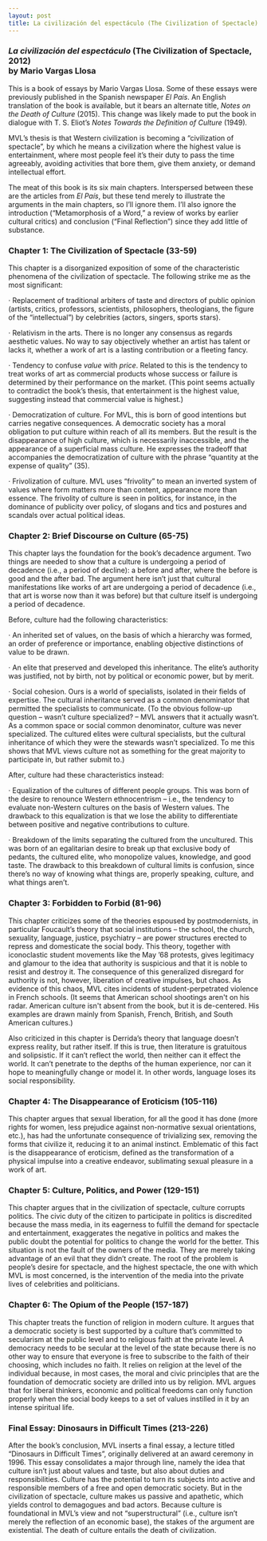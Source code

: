 ```yaml
---
layout: post
title: La civilización del espectáculo (The Civilization of Spectacle)
---
```


### <i>La civilización del espectáculo</i> (The Civilization of Spectacle, 2012) <br> by Mario Vargas Llosa 

This is a book of essays by Mario Vargas Llosa. Some of these essays were previously published in the Spanish newspaper _El País_. An English translation of the book is available, but it bears an alternate title, _Notes on the Death of Culture_ (2015). This change was likely made to put the book in dialogue with T. S. Eliot’s _Notes Towards the Definition of Culture_ (1949)_._

MVL’s thesis is that Western civilization is becoming a “civilization of spectacle”, by which he means a civilization where the highest value is entertainment, where most people feel it’s their duty to pass the time agreeably, avoiding activities that bore them, give them anxiety, or demand intellectual effort.

The meat of this book is its six main chapters. Interspersed between these are the articles from _El País_, but these tend merely to illustrate the arguments in the main chapters, so I’ll ignore them. I’ll also ignore the introduction (“Metamorphosis of a Word,” a review of works by earlier cultural critics) and conclusion (“Final Reflection”) since they add little of substance.

### Chapter 1: The Civilization of Spectacle (33-59)

This chapter is a disorganized exposition of some of the characteristic phenomena of the civilization of spectacle. The following strike me as the most significant:

· Replacement of traditional arbiters of taste and directors of public opinion (artists, critics, professors, scientists, philosophers, theologians, the figure of the “intellectual”) by celebrities (actors, singers, sports stars).

· Relativism in the arts. There is no longer any consensus as regards aesthetic values. No way to say objectively whether an artist has talent or lacks it, whether a work of art is a lasting contribution or a fleeting fancy.

· Tendency to confuse _value_ with _price_. Related to this is the tendency to treat works of art as commercial products whose success or failure is determined by their performance on the market. (This point seems actually to contradict the book’s thesis, that entertainment is the highest value, suggesting instead that commercial value is highest.)

· Democratization of culture. For MVL, this is born of good intentions but carries negative consequences. A democratic society has a moral obligation to put culture within reach of all its members. But the result is the disappearance of high culture, which is necessarily inaccessible, and the appearance of a superficial mass culture. He expresses the tradeoff that accompanies the democratization of culture with the phrase “quantity at the expense of quality” (35).

· Frivolization of culture. MVL uses “frivolity” to mean an inverted system of values where form matters more than content, appearance more than essence. The frivolity of culture is seen in politics, for instance, in the dominance of publicity over policy, of slogans and tics and postures and scandals over actual political ideas.

### Chapter 2: Brief Discourse on Culture (65-75)

This chapter lays the foundation for the book’s decadence argument. Two things are needed to show that a culture is undergoing a period of decadence (i.e., a period of decline): a before and after, where the before is good and the after bad. The argument here isn’t just that cultural manifestations like works of art are undergoing a period of decadence (i.e., that art is worse now than it was before) but that culture itself is undergoing a period of decadence.

Before, culture had the following characteristics:

· An inherited set of values, on the basis of which a hierarchy was formed, an order of preference or importance, enabling objective distinctions of value to be drawn.

· An elite that preserved and developed this inheritance. The elite’s authority was justified, not by birth, not by political or economic power, but by merit.

· Social cohesion. Ours is a world of specialists, isolated in their fields of expertise. The cultural inheritance served as a common denominator that permitted the specialists to communicate. (To the obvious follow-up question – wasn’t culture specialized? – MVL answers that it actually wasn’t. As a common space or social common denominator, culture was never specialized. The cultured elites were cultural specialists, but the cultural inheritance of which they were the stewards wasn’t specialized. To me this shows that MVL views culture not as something for the great majority to participate in, but rather submit to.)

After, culture had these characteristics instead:

· Equalization of the cultures of different people groups. This was born of the desire to renounce Western ethnocentrism – i.e., the tendency to evaluate non-Western cultures on the basis of Western values. The drawback to this equalization is that we lose the ability to differentiate between positive and negative contributions to culture.

· Breakdown of the limits separating the cultured from the uncultured. This was born of an egalitarian desire to break up that exclusive body of pedants, the cultured elite, who monopolize values, knowledge, and good taste. The drawback to this breakdown of cultural limits is confusion, since there’s no way of knowing what things are, properly speaking, culture, and what things aren’t.

### Chapter 3: Forbidden to Forbid (81-96)

This chapter criticizes some of the theories espoused by postmodernists, in particular Foucault’s theory that social institutions – the school, the church, sexuality, language, justice, psychiatry – are power structures erected to repress and domesticate the social body. This theory, together with iconoclastic student movements like the May ’68 protests, gives legitimacy and glamour to the idea that authority is suspicious and that it is noble to resist and destroy it. The consequence of this generalized disregard for authority is not, however, liberation of creative impulses, but chaos. As evidence of this chaos, MVL cites incidents of student-perpetrated violence in French schools. (It seems that American school shootings aren't on his radar. American culture isn't absent from the book, but it is de-centered. His examples are drawn mainly from Spanish, French, British, and South American cultures.)

Also criticized in this chapter is Derrida’s theory that language doesn’t express reality, but rather itself. If this is true, then literature is gratuitous and solipsistic. If it can’t reflect the world, then neither can it effect the world. It can’t penetrate to the depths of the human experience, nor can it hope to meaningfully change or model it. In other words, language loses its social responsibility.

### Chapter 4: The Disappearance of Eroticism (105-116)

This chapter argues that sexual liberation, for all the good it has done (more rights for women, less prejudice against non-normative sexual orientations, etc.), has had the unfortunate consequence of trivializing sex, removing the forms that civilize it, reducing it to an animal instinct. Emblematic of this fact is the disappearance of eroticism, defined as the transformation of a physical impulse into a creative endeavor, sublimating sexual pleasure in a work of art.

### Chapter 5: Culture, Politics, and Power (129-151)

This chapter argues that in the civilization of spectacle, culture corrupts politics. The civic duty of the citizen to participate in politics is discredited because the mass media, in its eagerness to fulfill the demand for spectacle and entertainment, exaggerates the negative in politics and makes the public doubt the potential for politics to change the world for the better. This situation is not the fault of the owners of the media. They are merely taking advantage of an evil that they didn’t create. The root of the problem is people’s desire for spectacle, and the highest spectacle, the one with which MVL is most concerned, is the intervention of the media into the private lives of celebrities and politicians.

### Chapter 6: The Opium of the People (157-187)

This chapter treats the function of religion in modern culture. It argues that a democratic society is best supported by a culture that’s committed to secularism at the public level and to religious faith at the private level. A democracy needs to be secular at the level of the state because there is no other way to ensure that everyone is free to subscribe to the faith of their choosing, which includes no faith. It relies on religion at the level of the individual because, in most cases, the moral and civic principles that are the foundation of democratic society are drilled into us by religion. MVL argues that for liberal thinkers, economic and political freedoms can only function properly when the social body keeps to a set of values instilled in it by an intense spiritual life.

### Final Essay: Dinosaurs in Difficult Times (213-226)

After the book’s conclusion, MVL inserts a final essay, a lecture titled “Dinosaurs in Difficult Times”, originally delivered at an award ceremony in 1996. This essay consolidates a major through line, namely the idea that culture isn’t just about values and taste, but also about duties and responsibilities. Culture has the potential to turn its subjects into active and responsible members of a free and open democratic society. But in the civilization of spectacle, culture makes us passive and apathetic, which yields control to demagogues and bad actors. Because culture is foundational in MVL’s view and not “superstructural” (i.e., culture isn’t merely the reflection of an economic base), the stakes of the argument are existential. The death of culture entails the death of civilization.